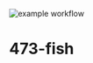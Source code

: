 ![example workflow](https://github.com/Autoquarium/v0.0.1/actions/workflows/github-actions-demo.yml/badge.svg)

# 473-fish
